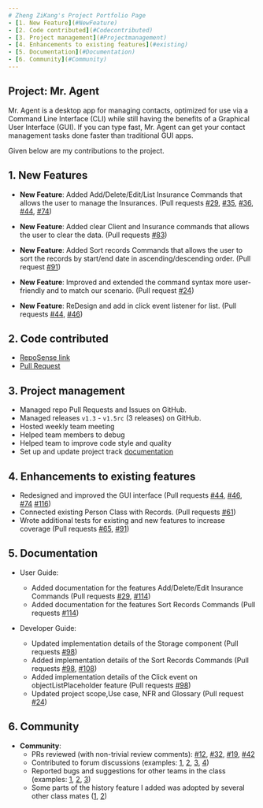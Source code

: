 ```yaml
---
# Zheng ZiKang's Project Portfolio Page
- [1. New Feature](#NewFeature)
- [2. Code contributed](#Codecontributed)
- [3. Project management](#Projectmanagement)
- [4. Enhancements to existing features](#existing)
- [5. Documentation](#Documentation)
- [6. Community](#Community)
---
```


## Project: Mr. Agent

Mr. Agent is a desktop app for managing contacts, optimized for use via a Command Line Interface (CLI) while still having the benefits of a Graphical User Interface (GUI). If you can type fast, Mr. Agent can get your contact management tasks done faster than traditional GUI apps.

Given below are my contributions to the project.

## <a id="NewFeatures"></a>**1. New Features**
* **New Feature**: Added Add/Delete/Edit/List Insurance Commands that allows the user to manage the Insurances.
(Pull requests [\#29](https://github.com/AY2122S2-CS2103-F09-3/tp/pull/29), 
[\#35](https://github.com/AY2122S2-CS2103-F09-3/tp/pull/35), [\#36](https://github.com/AY2122S2-CS2103-F09-3/tp/pull/36), 
[\#44](https://github.com/AY2122S2-CS2103-F09-3/tp/pull/44), [\#74](https://github.com/AY2122S2-CS2103-F09-3/tp/pull/74))

* **New Feature**: Added clear Client and Insurance commands that allows the user to clear the data.
(Pull requests [\#83](https://github.com/AY2122S2-CS2103-F09-3/tp/pull/83))

* **New Feature**: Added Sort records Commands that allows the user to sort the records by start/end date in ascending/descending order.
(Pull request [\#91](https://github.com/AY2122S2-CS2103-F09-3/tp/pull/91))

* **New Feature**: Improved and extended the command syntax more user-friendly and to match our scenario.
(Pull request [\#24](https://github.com/AY2122S2-CS2103-F09-3/tp/pull/24))

* **New Feature**: ReDesign and add in click event listener for list.
(Pull requests [\#44](https://github.com/AY2122S2-CS2103-F09-3/tp/pull/44), 
  [\#46](https://github.com/AY2122S2-CS2103-F09-3/tp/pull/46))

## <a id="Codecontributed"></a>**2. Code contributed**
* [RepoSense link](https://github.com/AY2122S2-CS2103-F09-3/tp)
* [Pull Request](https://github.com/AY2122S2-CS2103-F09-3/tp/pulls?q=is%3Apr+is%3Aclosed+author%3Azzkzzzz)


## <a id="Projectmanagement"></a>**3. Project management**
  * Managed repo Pull Requests and Issues on GitHub.
  * Managed releases `v1.3` - `v1.5rc` (3 releases) on GitHub.
  * Hosted weekly team meeting
  * Helped team members to debug
  * Helped team to improve code style and quality
  * Set up and update project track [documentation](https://docs.google.com/document/d/1YnxPw8cAvkEcVgljEb4Ux5qUX_KnXIDYhm5BC7UsAq8/edit?usp=sharing)

## <a id="existing"></a>**4. Enhancements to existing features**
  * Redesigned and improved the GUI interface (Pull requests [\#44](https://github.com/AY2122S2-CS2103-F09-3/tp/pull/44), 
  [\#46](https://github.com/AY2122S2-CS2103-F09-3/tp/pull/46), [\#74](https://github.com/AY2122S2-CS2103-F09-3/tp/pull/74)
  [\#116](https://github.com/AY2122S2-CS2103-F09-3/tp/pull/116))
  * Connected existing Person Class with Records. (Pull requests [\#61](https://github.com/AY2122S2-CS2103-F09-3/tp/pull/61))
  * Wrote additional tests for existing and new features to increase coverage 
  (Pull requests [\#65](https://github.com/AY2122S2-CS2103-F09-3/tp/pull/65), [\#91](https://github.com/AY2122S2-CS2103-F09-3/tp/pull/91))

## <a id="Documentation"></a>**5. Documentation**
  * User Guide:
    * Added documentation for the features Add/Delete/Edit Insurance Commands (Pull requests
    [\#29](https://github.com/AY2122S2-CS2103-F09-3/tp/pull/29), [\#114](https://github.com/AY2122S2-CS2103-F09-3/tp/pull/114))
    * Added documentation for the features Sort Records Commands 
    (Pull requests [\#114](https://github.com/AY2122S2-CS2103-F09-3/tp/pull/114))
 
  * Developer Guide:
    * Updated implementation details of the Storage component
    (Pull requests [\#98](https://github.com/AY2122S2-CS2103-F09-3/tp/pull/98))
    * Added implementation details of the Sort Records Commands
    (Pull requests [\#98](https://github.com/AY2122S2-CS2103-F09-3/tp/pull/98), [\#108](https://github.com/AY2122S2-CS2103-F09-3/tp/pull/108))
    * Added implementation details of the Click event on objectListPlaceholder feature
    (Pull requests [\#98](https://github.com/AY2122S2-CS2103-F09-3/tp/pull/98))
    * Updated project scope,Use case, NFR and Glossary
    (Pull request [\#24](https://github.com/AY2122S2-CS2103-F09-3/tp/pull/24))

  
## <a id="Community"></a>**6. Community**
* **Community**:
  * PRs reviewed (with non-trivial review comments): [\#12](), [\#32](), [\#19](), [\#42]()
  * Contributed to forum discussions (examples: [1](), [2](), [3](), [4]())
  * Reported bugs and suggestions for other teams in the class (examples: [1](), [2](), [3]())
  * Some parts of the history feature I added was adopted by several other class mates ([1](), [2]())



